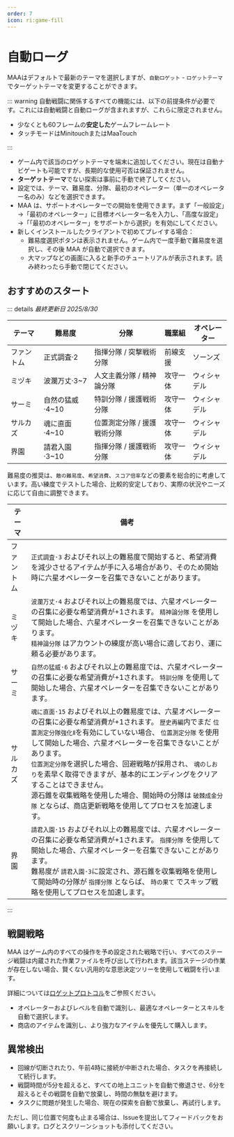 ```yaml
---
order: 7
icon: ri:game-fill
---
```


# 自動ローグ

MAAはデフォルトで最新のテーマを選択しますが、`自動ロゲット` - `ロゲットテーマ`でターゲットテーマを変更することができます。

::: warning
自動戦闘に関係するすべての機能には、以下の前提条件が必要です。これには自動戦闘と自動ローグが含まれますが、これらに限定されません。

- 少なくとも60フレームの**安定した**ゲームフレームレート
- タッチモードはMinitouchまたはMaaTouch

:::

- ゲーム内で該当のロゲットテーマを端末に追加してください。現在は自動ナビゲートも可能ですが、長期的な使用可否は保証されません。
- **ターゲットテーマ**でない探索は事前に手動で終了してください。
- 設定では、テーマ、難易度、分隊、最初のオペレーター（単一のオペレーター名のみ）などを選択できます。
- MAA は、サポートオペレーターでの開始を使用できます。まず「一般設定」→「最初のオペレーター」に目標オペレーター名を入力し、「高度な設定」→「「最初のオペレーター」をサポートから選択」を有効にしてください。
- 新しくインストールしたクライアントで初めてプレイする場合：
  - 難易度選択ボタンは表示されません。ゲーム内で一度手動で難易度を選択し、その後 MAA が自動で選択できます。
  - 大マップなどの画面に入ると新手のチュートリアルが表示されます。読み終わったら手動で閉じてください。

## おすすめのスタート

::: details _最終更新日 2025/8/30_

| テーマ     | 難易度          | 分隊                        | 職業組   | オペレーター |
| ---------- | --------------- | --------------------------- | -------- | ------------ |
| ファントム | 正式調査·2      | 指揮分隊 / 突撃戦術分隊     | 前線支援 | ソーンズ     |
| ミヅキ     | 波瀾万丈·3~7    | 人文主義分隊 / 精神論分隊   | 攻守一体 | ウィシャデル |
| サーミ     | 自然の猛威·4~10 | 特訓分隊 / 援護戦術分隊     | 攻守一体 | ウィシャデル |
| サルカズ   | 魂に直面·4~10   | 位置測定分隊 / 援護戦術分隊 | 攻守一体 | ウィシャデル |
| 界園       | 請君入園·3~10   | 指揮分隊 / 援護戦術分隊     | 攻守一体 | ウィシャデル |

難易度の推奨は、`敵の難易度`、`希望消費`、`スコア倍率`などの要素を総合的に考慮しています。高い練度でテストした場合、比較的安定しており、実際の状況やニーズに応じて自由に調整できます。

| テーマ     | 備考                                                                                                                                                                                                                                                                                                                                                                                                                                                                                                                       |
| ---------- | -------------------------------------------------------------------------------------------------------------------------------------------------------------------------------------------------------------------------------------------------------------------------------------------------------------------------------------------------------------------------------------------------------------------------------------------------------------------------------------------------------------------------- |
| ファントム | `正式調査·3` およびそれ以上の難易度で開始すると、希望消費を減少させるアイテムが手に入る場合があり、そのため開始時に六星オペレーターを召集できないことがあります。                                                                                                                                                                                                                                                                                                                                                          |
| ミヅキ     | `波瀾万丈·4` およびそれ以上の難易度では、六星オペレーターの召集に必要な希望消費が+1されます。 `精神論分隊` を使用して開始した場合、六星オペレーターを召集できないことがあります。<br>`精神論分隊` はアカウントの練度が高い場合に適しており、運に頼る必要があります。                                                                                                                                                                                                                                                       |
| サーミ     | `自然の猛威·6` およびそれ以上の難易度では、六星オペレーターの召集に必要な希望消費が+1されます。 `特訓分隊` を使用して開始した場合、六星オペレーターを召集できないことがあります。                                                                                                                                                                                                                                                                                                                                          |
| サルカズ   | `魂に直面·15` およびそれ以上の難易度では、六星オペレーターの召集に必要な希望消費が+1されます。 `歴史再編`内でまだ `位置測定分隊強化Ⅱ`を有効にしていない場合、 `位置測定分隊` を使用して開始した場合、六星オペレーターを召集できないことがあります。<br> `位置測定分隊`を選択した場合、回避戦略が採用され、 `魂のしおり`を素早く取得できますが、基本的にエンディングをクリアすることはできません。<br>源石錐を収集戦略を使用した場合、開始時の分隊は  `破棘成金分隊` とならば、商店更新戦略を使用してプロセスを加速します。 |
| 界園       | `請君入園·15` およびそれ以上の難易度では、六星オペレーターの召集に必要な希望消費が+1されます。 `指揮分隊` を使用して開始した場合、六星オペレーターを召集できないことがあります。<br>難易度が `請君入園·3`に設定され、源石錐を収集戦略を使用して開始時の分隊が `指揮分隊` とならば、 `時の果て` でスキップ戦略を使用してプロセスを加速します。                                                                                                                                                                              |

:::

## 戦闘戦略

MAA はゲーム内のすべての操作を予め設定された戦略で行い、すべてのステージ戦闘は内蔵された作業ファイルを呼び出して行われます。該当ステージの作業が存在しない場合、賢くない汎用的な意思決定ツリーを使用して戦闘を行います。

詳細については[ロゲットプロトコル](../../protocol/integrated-strategy-schema.md)をご参照ください。

- オペレーターおよびレベルを自動で識別し、最適なオペレーターとスキルを自動で選択します。
- 商店のアイテムを識別し、より強力なアイテムを優先して購入します。

## 異常検出

- 回線が切断されたり、午前4時に接続が中断された場合、タスクを再接続して続行します。
- 戦闘時間が5分を超えると、すべての地上ユニットを自動で撤退させ、6分を超えるとその戦闘を自動で放棄し、時間の無駄を避けます。
- タスクに問題が発生した場合、現在の探索を自動で放棄し、再試行します。

ただし、同じ位置で何度も止まる場合は、Issueを提出してフィードバックをお願いします。ログとスクリーンショットも添付してください。
